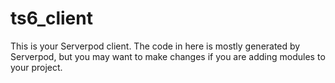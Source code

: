 # ts6_client

This is your Serverpod client. The code in here is mostly generated by
Serverpod, but you may want to make changes if you are adding modules to your
project.

